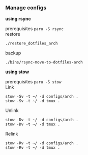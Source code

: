 ### Manage configs

**using rsync**  
  
prerequisites `paru -S rsync`  
restore
```
./restore_dotfiles_arch
```
backup
```
./bins/rsync-move-to-dotfiles-arch
```

**using stow**  
  
prerequisites `paru -S stow`  
Link
```
stow -Sv -t ~/ -d configs/arch .
stow -Sv -t ~/ -d tmux .
```
Unlink
```
stow -Dv -t ~/ -d configs/arch .
stow -Dv -t ~/ -d tmux .
```
Relink
```
stow -Rv -t ~/ -d configs/arch .
stow -Rv -t ~/ -d tmux .
```
